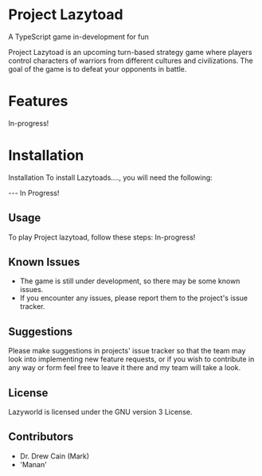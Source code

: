 # Project Lazytoad
 A TypeScript game in-development for fun
<!-- DESCRIPTION -->
Project Lazytoad is an upcoming turn-based strategy game where players control characters of warriors from different cultures and civilizations. The goal of the game is to defeat your opponents in battle.

# Features
<!-- FEATURES-->
In-progress!
# Installation
<!-- Installation Guide-->

Installation
To install Lazytoads...., you will need the following:

--- In Progress!

## Usage

To play Project lazytoad, follow these steps:
In-progress!

## Known Issues

* The game is still under development, so there may be some known issues.
* If you encounter any issues, please report them to the project's issue tracker.

## Suggestions

Please make suggestions in projects' issue tracker so that the team may look into implementing new feature requests, or if you wish to contribute in any way or form feel free to leave it there and my team will take a look.
## License

Lazyworld is licensed under the GNU version 3 License.

## Contributors

* Dr. Drew Cain (Mark)
* 'Manan'
